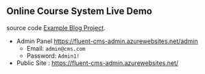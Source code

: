 


## Online Course System Live Demo 
source code [Example Blog Project](https://github.com/fluent-cms/fluent-cms/tree/main/examples/WebApiExamples).  
- Admin Panel https://fluent-cms-admin.azurewebsites.net/admin  
    - Email: `admin@cms.com`  
    - Password: `Admin1!`  
- Public Site : https://fluent-cms-admin.azurewebsites.net/  
